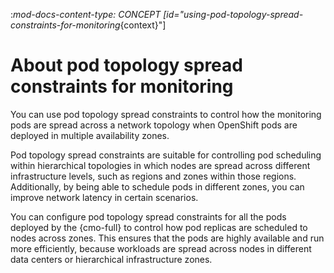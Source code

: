 :_mod-docs-content-type: CONCEPT
[id="using-pod-topology-spread-constraints-for-monitoring_{context}"]
# About pod topology spread constraints for monitoring

You can use pod topology spread constraints to control how the monitoring pods are spread across a network topology when OpenShift pods are deployed in multiple availability zones.

Pod topology spread constraints are suitable for controlling pod scheduling within hierarchical topologies in which nodes are spread across different infrastructure levels, such as regions and zones within those regions.
Additionally, by being able to schedule pods in different zones, you can improve network latency in certain scenarios.

You can configure pod topology spread constraints for all the pods deployed by the {cmo-full} to control how pod replicas are scheduled to nodes across zones. This ensures that the pods are highly available and run more efficiently, because workloads are spread across nodes in different data centers or hierarchical infrastructure zones.
